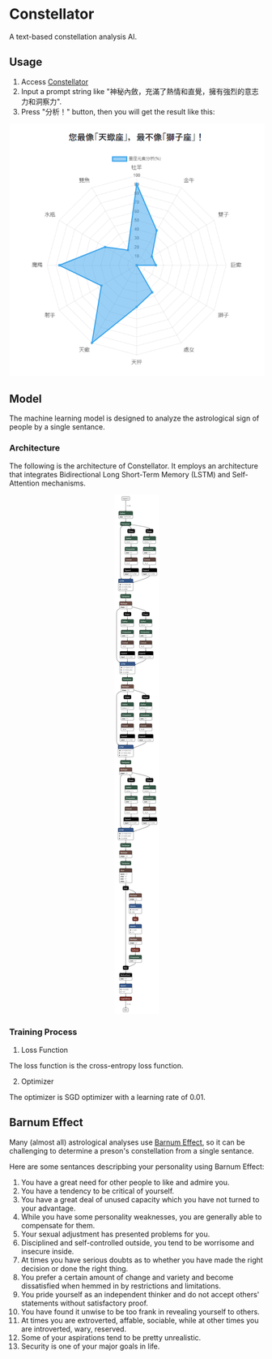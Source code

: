 # Constellator

A text-based constellation analysis AI.

## Usage

1. Access [Constellator](https://91d906h4.github.io/constellator/)
2. Input a prompt string like "神秘內斂，充滿了熱情和直覺，擁有強烈的意志力和洞察力".
3. Press "分析！" button, then you will get the result like this:

<div align="center">
    <img src="./asset/demo.png" />
</div>

## Model

The machine learning model is designed to analyze the astrological sign of people by a single sentance.

### Architecture

The following is the architecture of Constellator. It employs an architecture that integrates Bidirectional Long Short-Term Memory (LSTM) and Self-Attention mechanisms.

<div align="center">
    <img src="./asset/architecture.png" />
</div>

### Training Process

1. Loss Function

The loss function is the cross-entropy loss function.

2. Optimizer

The optimizer is SGD optimizer with a learning rate of 0.01.

## Barnum Effect

Many (almost all) astrological analyses use [Barnum Effect](https://en.wikipedia.org/wiki/Barnum_effect), so it can be challenging to determine a preson's constellation from a single sentance.

Here are some sentances descripbing your personality using Barnum Effect:

1. You have a great need for other people to like and admire you.
2. You have a tendency to be critical of yourself.
3. You have a great deal of unused capacity which you have not turned to your advantage.
4. While you have some personality weaknesses, you are generally able to compensate for them.
5. Your sexual adjustment has presented problems for you.
6. Disciplined and self-controlled outside, you tend to be worrisome and insecure inside.
7. At times you have serious doubts as to whether you have made the right decision or done the right thing.
8. You prefer a certain amount of change and variety and become dissatisfied when hemmed in by restrictions and limitations.
9. You pride yourself as an independent thinker and do not accept others' statements without satisfactory proof.
10. You have found it unwise to be too frank in revealing yourself to others.
11. At times you are extroverted, affable, sociable, while at other times you are introverted, wary, reserved.
12. Some of your aspirations tend to be pretty unrealistic.
13. Security is one of your major goals in life.